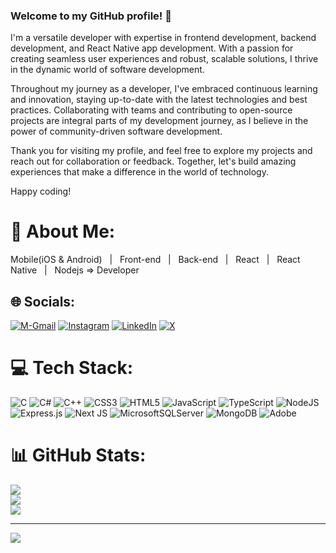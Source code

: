 ### Welcome to my GitHub profile! 👋
 I'm a versatile developer with expertise in frontend development, backend development, and React Native app development. With a passion for creating seamless user experiences and robust, scalable solutions, I thrive in the dynamic world of software development.

 Throughout my journey as a developer, I've embraced continuous learning and innovation, staying up-to-date with the latest technologies and best practices. Collaborating with teams and contributing to open-source projects are integral parts of my development journey, as I believe in the power of community-driven software development.

 Thank you for visiting my profile, and feel free to explore my projects and reach out for collaboration or feedback. Together, let's build amazing experiences that make a difference in the world of technology.

Happy coding!

# 💫 About Me:
Mobile(iOS & Android) &nbsp; | &nbsp; Front-end &nbsp; | &nbsp; Back-end &nbsp; | &nbsp; React &nbsp; | &nbsp; React Native &nbsp; | &nbsp; Nodejs => Developer


## 🌐 Socials:
[![M-Gmail](https://img.shields.io/badge/Gmail-%23E4405F.svg?logo=&logoColor=white)](https://ofaruko06@gmail.com)&nbsp;[![Instagram](https://img.shields.io/badge/Instagram-%23E4405F.svg?logo=Instagram&logoColor=white)](https://instagram.com/@ofozcelik) [![LinkedIn](https://img.shields.io/badge/LinkedIn-%230077B5.svg?logo=linkedin&logoColor=white)](https://linkedin.com/in/ömer-faruk-özçelik-58b69a204/) [![X](https://img.shields.io/badge/X-black.svg?logo=X&logoColor=white)](https://x.com/@ofarukozcelik) 

# 💻 Tech Stack:
![C](https://img.shields.io/badge/c-%2300599C.svg?style=for-the-badge&logo=c&logoColor=white) ![C#](https://img.shields.io/badge/c%23-%23239120.svg?style=for-the-badge&logo=csharp&logoColor=white) ![C++](https://img.shields.io/badge/c++-%2300599C.svg?style=for-the-badge&logo=c%2B%2B&logoColor=white) ![CSS3](https://img.shields.io/badge/css3-%231572B6.svg?style=for-the-badge&logo=css3&logoColor=white) ![HTML5](https://img.shields.io/badge/html5-%23E34F26.svg?style=for-the-badge&logo=html5&logoColor=white) ![JavaScript](https://img.shields.io/badge/javascript-%23323330.svg?style=for-the-badge&logo=javascript&logoColor=%23F7DF1E) ![TypeScript](https://img.shields.io/badge/typescript-%23007ACC.svg?style=for-the-badge&logo=typescript&logoColor=white) ![NodeJS](https://img.shields.io/badge/node.js-6DA55F?style=for-the-badge&logo=node.js&logoColor=white) ![Express.js](https://img.shields.io/badge/express.js-%23404d59.svg?style=for-the-badge&logo=express&logoColor=%2361DAFB) ![Next JS](https://img.shields.io/badge/Next-black?style=for-the-badge&logo=next.js&logoColor=white) ![MicrosoftSQLServer](https://img.shields.io/badge/Microsoft%20SQL%20Server-CC2927?style=for-the-badge&logo=microsoft%20sql%20server&logoColor=white) ![MongoDB](https://img.shields.io/badge/MongoDB-%234ea94b.svg?style=for-the-badge&logo=mongodb&logoColor=white) ![Adobe](https://img.shields.io/badge/adobe-%23FF0000.svg?style=for-the-badge&logo=adobe&logoColor=white)
# 📊 GitHub Stats:
![](https://github-readme-stats.vercel.app/api?username=ofarukozcelik&theme=dark&hide_border=false&include_all_commits=false&count_private=false)<br/>
![](https://github-readme-streak-stats.herokuapp.com/?user=ofarukozcelik&theme=dark&hide_border=false)<br/>
![](https://github-readme-stats.vercel.app/api/top-langs/?username=ofarukozcelik&theme=dark&hide_border=false&include_all_commits=false&count_private=false&layout=compact)

---
[![](https://visitcount.itsvg.in/api?id=ofarukozcelik&icon=0&color=0)](https://visitcount.itsvg.in)

<!-- Proudly created with GPRM ( https://gprm.itsvg.in ) -->
